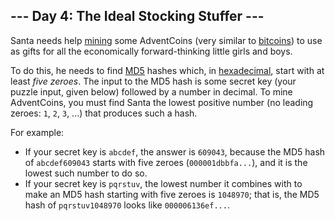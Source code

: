 ## \--- Day 4: The Ideal Stocking Stuffer ---

Santa needs help [mining](https://en.wikipedia.org/wiki/Bitcoin#Mining) some
AdventCoins (very similar to
[bitcoins](https://en.wikipedia.org/wiki/Bitcoin)) to use as gifts for all the
economically forward-thinking little girls and boys.

To do this, he needs to find [MD5](https://en.wikipedia.org/wiki/MD5) hashes
which, in [hexadecimal](https://en.wikipedia.org/wiki/Hexadecimal), start with
at least _five zeroes_. The input to the MD5 hash is some secret key (your
puzzle input, given below) followed by a number in decimal. To mine
AdventCoins, you must find Santa the lowest positive number (no leading
zeroes: `1`, `2`, `3`, ...) that produces such a hash.

For example:

  * If your secret key is `abcdef`, the answer is `609043`, because the MD5 hash of `abcdef609043` starts with five zeroes (`000001dbbfa...`), and it is the lowest such number to do so.
  * If your secret key is `pqrstuv`, the lowest number it combines with to make an MD5 hash starting with five zeroes is `1048970`; that is, the MD5 hash of `pqrstuv1048970` looks like `000006136ef...`.

